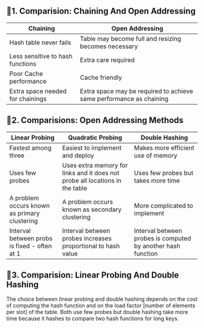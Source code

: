 ## 🔻1. Comparision: Chaining And Open Addressing
| Chaining | Open Addressing | 
| --- | --- |
| Hash table never fails | Table may become full and resizing becomes necessary |
| Less sensitive to hash functions | Extra care required  | 
| Poor Cache performance | Cache friendly |
| Extra space needed for chainings | Extra space may be required to achieve same performance as chaining |

## 🔻2. Comparisions: Open Addressing Methods
| Linear Probing | Quadratic Probing | Double Hashing | 
| --- | --- | --- |
| Fastest among three | Easiest to implement and deploy | Makes more efficient use of memory |
| Uses few probes | Uses extra memory for links and it does not probe all locations in the table | Uses few probes but takes more time |
| A problem occurs known as primary clustering | A problem occurs known as secondary clustering | More complicated to implement |
| Interval between probs is fixed - often at 1 | Interval between probes increases proportional to hash value | Interval between probes is computed by another hash function |

## 🔻3. Comparision: Linear Probing And Double Hashing
The choice between linear probing and double hashing depends on the cost of computing the hash
function and on the load factor [number of elements per slot] of the table. Both use few probes but
double hashing take more time because it hashes to compare two hash functions for long keys.
